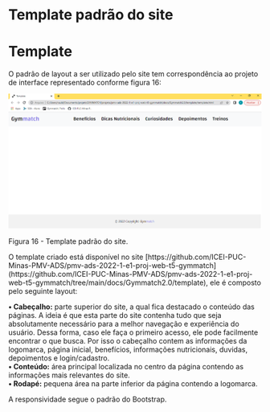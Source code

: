 # Template padrão do site

<h1> Template </h1>

<p>O padrão de layout a ser utilizado pelo site tem correspondência ao projeto de interface representado conforme figura 16:</p>

<img src="img/newTemplate2.png" alt="template">

Figura 16 - Template padrão do site.

<p>O template criado está disponível no site [https://github.com/ICEI-PUC-Minas-PMV-ADS/pmv-ads-2022-1-e1-proj-web-t5-gymmatch](https://github.com/ICEI-PUC-Minas-PMV-ADS/pmv-ads-2022-1-e1-proj-web-t5-gymmatch/tree/main/docs/Gymmatch2.0/template), ele é composto pelo seguinte layout:</p>

<p>
    <strong>• Cabeçalho:</strong> parte superior do site, a qual fica destacado o conteúdo das páginas. A ideia é que esta parte do site contenha tudo que seja absolutamente necessário para a melhor navegação e experiência do usuário. Dessa forma, caso ele faça o primeiro acesso, ele pode facilmente encontrar o que busca. Por isso o cabeçalho contem as informações da logomarca, página inicial, benefícios, informações nutricionais, duvidas, depoimentos e login/cadastro.<br>
    <strong>• Conteúdo:</strong> área principal localizada no centro da página contendo as informações mais relevantes do site.<br>
    <strong>• Rodapé:</strong> pequena área na parte inferior da página contendo a logomarca.</p>
    
<p>A responsividade segue o padrão do Bootstrap.</p>
